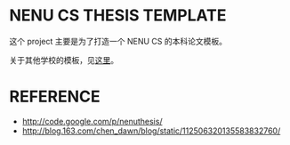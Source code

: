 # NENU CS THESIS TEMPLATE

这个 project 主要是为了打造一个 NENU CS 的本科论文模板。

关于其他学校的模板，见[这里](allSchool.md)。



# REFERENCE

* http://code.google.com/p/nenuthesis/
* http://blog.163.com/chen_dawn/blog/static/112506320135583832760/



